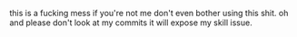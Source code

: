 this is a fucking mess if you're not me don't even bother using this shit. 
oh and please don't look at my commits it will expose my skill issue.
